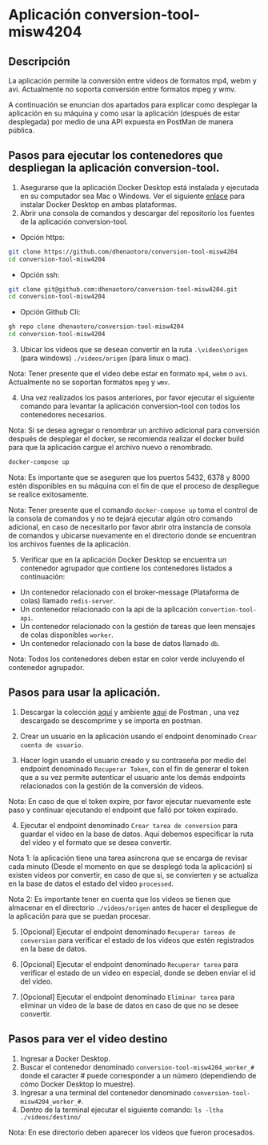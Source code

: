 # Aplicación conversion-tool-misw4204
## Descripción
La aplicación permite la conversión entre videos de formatos mp4, webm y avi. Actualmente no soporta conversión entre formatos mpeg y wmv.

A continuación se enuncian dos apartados para explicar como desplegar la aplicación en su máquina y como usar la aplicación (después de estar desplegada) por medio de una API expuesta en PostMan de manera pública.

## Pasos para ejecutar los contenedores que despliegan la aplicación conversion-tool.

1. Asegurarse que la aplicación Docker Desktop está instalada y ejecutada en su computador sea Mac o Windows. Ver el siguiente [enlace](https://jpadillaa.hashnode.dev/docker-instalacion-de-docker) para instalar Docker Desktop en ambas plataformas.
2. Abrir una consola de comandos y descargar del repositorio los fuentes de la aplicación conversion-tool.

- Opción https:
```bash
git clone https://github.com/dhenaotoro/conversion-tool-misw4204
cd conversion-tool-misw4204
```
- Opción ssh:
```bash
git clone git@github.com:dhenaotoro/conversion-tool-misw4204.git
cd conversion-tool-misw4204
```
- Opción Github Cli:
```bash
gh repo clone dhenaotoro/conversion-tool-misw4204
cd conversion-tool-misw4204
```

3. Ubicar los videos que se desean convertir en la ruta `.\videos\origen` (para windows) `./videos/origen` (para linux o mac).

Nota: Tener presente que el video debe estar en formato `mp4`, `webm` o `avi`. Actualmente no se soportan formatos `mpeg` y `wmv`.

4. Una vez realizados los pasos anteriores, por favor ejecutar el siguiente comando para levantar la aplicación conversion-tool con todos los contenedores necesarios.

Nota: Si se desea agregar o renombrar un archivo adicional para conversión después de desplegar el docker, se recomienda realizar el docker build para que la aplicación cargue el archivo nuevo o renombrado.

```bash
docker-compose up
```

Nota: Es importante que se aseguren que los puertos 5432, 6378 y 8000 estén disponibles en su máquina con el fin de que el proceso de despliegue se realice exitosamente.

Nota: Tener presente que el comando `docker-compose up` toma el control de la consola de comandos y no te dejará ejecutar algún otro comando adicional, en caso de necesitarlo por favor abrir otra instancia de consola de comandos y ubicarse nuevamente en el directorio donde se encuentran los archivos fuentes de la aplicación.

5.  Verificar que en la aplicación Docker Desktop se encuentra un contenedor agrupador que contiene los contenedores listados a continuación:

- Un contenedor relacionado con el broker-message (Plataforma de colas) llamado `redis-server`.
- Un contenedor relacionado con la api de la aplicación `convertion-tool-api`.
- Un contenedor relacionado con la gestión de tareas que leen mensajes de colas disponibles `worker`.
- Un contenedor relacionado con la base de datos llamado `db`.

Nota: Todos los contenedores deben estar en color verde incluyendo el contenedor agrupador.

## Pasos para usar la aplicación.

1. Descargar la colección [aquí](https://uniandes-my.sharepoint.com/personal/id_sanchez2_uniandes_edu_co/_layouts/15/download.aspx?UniqueId=07c6f31ddbe147a19efb88bda6319d84&e=1C1LAD) y ambiente [aquí](https://uniandes-my.sharepoint.com/personal/id_sanchez2_uniandes_edu_co/_layouts/15/download.aspx?UniqueId=060f425af33d4f4a91300d117e7ca160&e=3bTEd7) de Postman , una vez descargado se descomprime y se importa en postman.

2. Crear un usuario en la aplicación usando el endpoint denominado `Crear cuenta de usuario`.

3. Hacer login usando el usuario creado y su contraseña por medio del endpoint denominado `Recuperar Token`, con el fin de generar el token que a su vez permite autenticar el usuario ante los demás endpoints relacionados con la gestión de la conversión de videos.

Nota: En caso de que el token expire, por favor ejecutar nuevamente este paso y continuar ejecutando el endpoint que falló por token expirado.

4. Ejecutar el endpoint denominado `Crear tarea de conversion` para guardar el video en la base de datos. Aquí debemos especificar la ruta del video y el formato que se desea convertir.

Nota 1: la aplicación tiene una tarea asincrona que se encarga de revisar cada minuto (Desde el momento en que se desplegó toda la aplicación) si existen videos por convertir, en caso de que si, se convierten y se actualiza en la base de datos el estado del video `processed`.

Nota 2: Es importante tener en cuenta que los videos se tienen que almacenar en el directorio `./videos/origen` antes de hacer el despliegue de la aplicación para que se puedan procesar.

5. [Opcional] Ejecutar el endpoint denominado `Recuperar tareas de conversion` para verificar el estado de los videos que estén registrados en la base de datos.

6. [Opcional] Ejecutar el endpoint denominado `Recuperar tarea` para verificar el estado de un video en especial, donde se deben enviar el id del video.

7. [Opcional] Ejecutar el endpoint denominado `Eliminar tarea` para eliminar un video de la base de datos en caso de que no se desee convertir.

## Pasos para ver el video destino

1. Ingresar a Docker Desktop.
2. Buscar el contenedor denominado `conversion-tool-misw4204_worker_#` donde el caracter # puede corresponder a un número (dependiendo de cómo Docker Desktop lo muestre).
3. Ingresar a una terminal del contenedor denominado `conversion-tool-misw4204_worker_#`.
4. Dentro de la terminal ejecutar el siguiente comando:
`ls -ltha ./videos/destino/`

Nota: En ese directorio deben aparecer los videos que fueron procesados.
